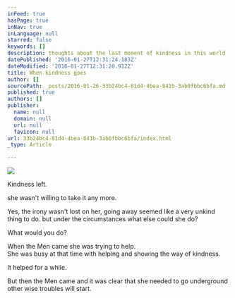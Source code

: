 ```yaml
---
inFeed: true
hasPage: true
inNav: true
inLanguage: null
starred: false
keywords: []
description: thoughts about the last moment of kindness in this world
datePublished: '2016-01-27T12:31:24.183Z'
dateModified: '2016-01-27T12:31:20.912Z'
title: When kindness goes
author: []
sourcePath: _posts/2016-01-26-33b24bc4-81d4-4bea-841b-3ab0fbbc6bfa.md
published: true
authors: []
publisher:
  name: null
  domain: null
  url: null
  favicon: null
url: 33b24bc4-81d4-4bea-841b-3ab0fbbc6bfa/index.html
_type: Article

---
```

![](https://the-grid-user-content.s3-us-west-2.amazonaws.com/9bad9d46-e860-489d-9aad-736b853664da.jpg)

Kindness left.

she wasn't willing to take it any more.

Yes, the irony wasn't lost on her, going away seemed like a very unkind thing to do. but under the circumstances what else could she do?

What would you do?

When the Men came she was trying to help.   
She was busy at that time with helping and showing the way of kindness.

It helped for a while. 

But then the Men came and it was clear that she needed to go underground other wise troubles will start.